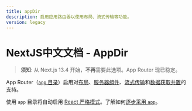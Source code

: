 ```yaml
---
title: appDir
description: 启用应用路由器以使用布局、流式传输等功能。
version: legacy
---
```


# NextJS中文文档 - AppDir

> **须知**: 从 Next.js 13.4 开始，**不再**需要此选项。App Router 现已稳定。

App Router（[`app` 目录](/nextjs-cn/app/building-your-application/routing/index)）启用对[布局](/nextjs-cn/app/building-your-application/routing/layouts-and-templates)、[服务器组件](/nextjs-cn/app/building-your-application/rendering/server-components)、[流式传输](/nextjs-cn/app/building-your-application/routing/loading-ui-and-streaming)和[数据获取共置](/nextjs-cn/app/building-your-application/data-fetching/index)的支持。

使用 `app` 目录将自动启用 [React 严格模式](https://react.dev/reference/react/StrictMode)。了解如何[逐步采用 `app`](/nextjs-cn/app/guides/migrating/app-router-migration#migrating-from-pages-to-app)。
